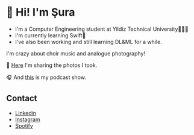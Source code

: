 
# 📌 Hi! I'm Şura

- I'm a Computer Engineering student at Yildiz Technical University👩🏻‍💻
- I'm currently learning Swift📱 
- I've also been working and still learning DL&ML for a while.

I'm crazy about choir music and analogue photography!

📸 [Here](https://www.instagram.com/suratakesphotos/) I'm sharing the photos I took.

🎧 And [this](open.spotify.com/show/6A88He0uzxfp3yeCCTeZ3P?si=wsScPdfXRMap05jgXv-fOw) is my podcast show.

## Contact

- [Linkedin](https://www.linkedin.com/in/surakacmaz/)
- [Instagram](https://www.instagram.com/surakacmaz/)
- [Spotify](https://open.spotify.com/user/sura.kacmaz?si=8eea6b1f87ab4998)
